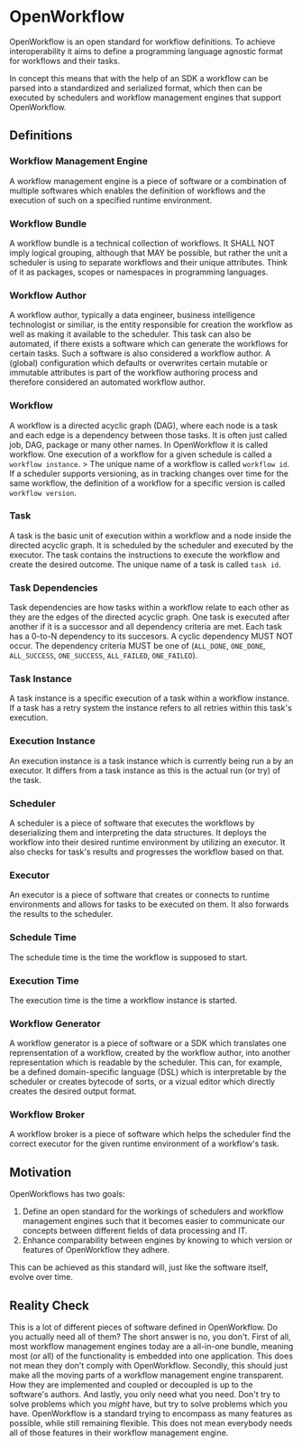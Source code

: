 # OpenWorkflow
OpenWorkflow is an open standard for workflow definitions. 
To achieve interoperability it aims to define a programming language agnostic format for workflows and their tasks.

In concept this means that with the help of an SDK a workflow can be parsed into a standardized and serialized format, which then can be executed by schedulers and workflow management engines that support OpenWorkflow.

## Definitions
### <a name="workflow-management-engine"></a>Workflow Management Engine
A workflow management engine is a piece of software or a combination of multiple softwares which enables the definition of workflows and the execution of such on a specified runtime environment.

### <a name="workflow-bundle"></a>Workflow Bundle
A workflow bundle is a technical collection of workflows. 
It SHALL NOT imply logical grouping, although that MAY be possible, but rather the unit a scheduler is using to separate workflows and their unique attributes. 
Think of it as packages, scopes or namespaces in programming languages.

### <a name="workflow-author"></a>Workflow Author
A workflow author, typically a data engineer, business intelligence technologist or similiar, is the entity responsible for creation the workflow as well as making it available to the scheduler. 
This task can also be automated, if there exists a software which can generate the workflows for certain tasks. Such a software is also considered a workflow author. A (global) configuration which defaults or overwrites certain mutable or immutable attributes is part of the workflow authoring process and therefore considered an automated workflow author.

### <a name="workflow"></a>Workflow
A workflow is a directed acyclic graph (DAG), where each node is a task and each edge is a dependency between those tasks. It is often just called job, DAG, package or many other names. In OpenWorkflow it is called workflow.
One execution of a workflow for a given schedule is called a `workflow instance`. >
The unique name of a workflow is called `workflow id`.
If a scheduler supports versioning, as in tracking changes over time for the same workflow, the definition of a workflow for a specific version is called `workflow version`.

### <a name="task"></a>Task
A task is the basic unit of execution within a workflow and a node inside the directed acyclic graph. 
It is scheduled by the scheduler and executed by the executor. 
The task contains the instructions to execute the workflow and create the desired outcome. 
The unique name of a task is called `task id`.

### <a name="dependencies"></a>Task Dependencies
Task dependencies are how tasks within a workflow relate to each other as they are the edges of the directed acyclic graph. 
One task is executed after another if it is a successor and all dependency criteria are met. 
Each task has a 0-to-N dependency to its succesors. 
A cyclic dependency MUST NOT occur. 
The dependency criteria MUST be one of (`ALL_DONE`, `ONE_DONE`, `ALL_SUCCESS`, `ONE_SUCCESS`, `ALL_FAILED`, `ONE_FAILED`).

### <a name="task-instance"></a>Task Instance
A task instance is a specific execution of a task within a workflow instance. 
If a task has a retry system the instance refers to all retries within this task's execution.

### <a name="exection-instance"></a>Execution Instance
An execution instance is a task instance which is currently being run a by an executor. 
It differs from a task instance as this is the actual run (or try) of the task.

### <a name="scheduler"></a>Scheduler
A scheduler is a piece of software that executes the workflows by deserializing them and interpreting the data structures. 
It deploys the workflow into their desired runtime environment by utilizing an executor.
It also checks for task's results and progresses the workflow based on that.

### <a name="executor"></a>Executor
An executor is a piece of software that creates or connects to runtime environments and allows for tasks to be executed on them. 
It also forwards the results to the scheduler.

### <a name="schedule-time"></a>Schedule Time
The schedule time is the time the workflow is supposed to start.

### <a name="execution-time"></a>Execution Time
The execution time is the time a workflow instance is started.

### <a name="parser"></a>Workflow Generator
A workflow generator is a piece of software or a SDK which translates one reprensentation of a workflow, created by the workflow author, into another representation which is readable by the scheduler. This can, for example, be a defined domain-specific language (DSL) which is interpretable by the scheduler or creates bytecode of sorts, or a vizual editor which directly creates the desired output format.

### <a name="broker"></a>Workflow Broker
A workflow broker is a piece of software which helps the scheduler find the correct executor for the given runtime environment of a workflow's task.

## Motivation
OpenWorkflows has two goals:
1. Define an open standard for the workings of schedulers and workflow management engines such that it becomes easier to communicate our concepts between different fields of data processing and IT.
2. Enhance comparability between engines by knowing to which version or features of OpenWorkflow they adhere.

This can be achieved as this standard will, just like the software itself, evolve over time.

## Reality Check
This is a lot of different pieces of software defined in OpenWorkflow. Do you actually need all of them? 
The short answer is no, you don't. First of all, most workflow management engines today are a all-in-one bundle, meaning most (or all) of the functionality is embedded into one application. This does not mean they don't comply with OpenWorkflow. Secondly, this should just make all the moving parts of a workflow management engine transparent. How they are implemented and coupled or decoupled is up to the software's authors. And lastly, you only need what you need. Don't try to solve problems which you _might_ have, but try to solve problems which you have. OpenWorkflow is a standard trying to encompass as many features as possible, while still remaining flexible. This does not mean everybody needs all of those features in their workflow management engine.
